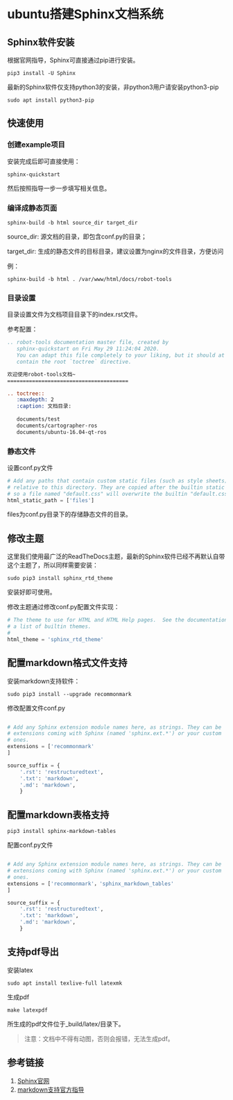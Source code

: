 # ubuntu搭建Sphinx文档系统

## Sphinx软件安装

根据官网指导，Sphinx可直接通过pip进行安装。

`pip3 install -U Sphinx`

最新的Sphinx软件仅支持python3的安装，非python3用户请安装python3-pip

`sudo apt install python3-pip`





## 快速使用

### 创建example项目

安装完成后即可直接使用：

`sphinx-quickstart`

然后按照指导一步一步填写相关信息。

### 编译成静态页面

`sphinx-build -b html source_dir target_dir`

source_dir: 源文档的目录，即包含conf.py的目录；

target_dir: 生成的静态文件的目标目录，建议设置为nginx的文件目录，方便访问

例：

`sphinx-build -b html . /var/www/html/docs/robot-tools`

### 目录设置

目录设置文件为文档项目目录下的index.rst文件。

参考配置：

```rst
.. robot-tools documentation master file, created by
   sphinx-quickstart on Fri May 29 11:24:04 2020.
   You can adapt this file completely to your liking, but it should at least
   contain the root `toctree` directive.

欢迎使用robot-tools文档~
=======================================

.. toctree::
   :maxdepth: 2
   :caption: 文档目录:
   
   documents/test
   documents/cartographer-ros
   documents/ubuntu-16.04-qt-ros

```

### 静态文件

设置conf.py文件

```python
# Add any paths that contain custom static files (such as style sheets) here,
# relative to this directory. They are copied after the builtin static files,
# so a file named "default.css" will overwrite the builtin "default.css".
html_static_path = ['files']
```

files为conf.py目录下的存储静态文件的目录。

## 修改主题

这里我们使用最广泛的ReadTheDocs主题，最新的Sphinx软件已经不再默认自带这个主题了，所以同样需要安装：

`sudo pip3 install sphinx_rtd_theme`

安装好即可使用。



修改主题通过修改conf.py配置文件实现：

```python
# The theme to use for HTML and HTML Help pages.  See the documentation for
# a list of builtin themes.
#
html_theme = 'sphinx_rtd_theme'
```



## 配置markdown格式文件支持

安装markdown支持软件：

`sudo pip3 install --upgrade recommonmark`

修改配置文件conf.py

```python

# Add any Sphinx extension module names here, as strings. They can be
# extensions coming with Sphinx (named 'sphinx.ext.*') or your custom
# ones.
extensions = ['recommonmark'
]

source_suffix = {
    '.rst': 'restructuredtext',
    '.txt': 'markdown',
    '.md': 'markdown',
    }

```

## 配置markdown表格支持

```
pip3 install sphinx-markdown-tables
```

配置conf.py文件

```python

# Add any Sphinx extension module names here, as strings. They can be
# extensions coming with Sphinx (named 'sphinx.ext.*') or your custom
# ones.
extensions = ['recommonmark'，'sphinx_markdown_tables'
]

source_suffix = {
    '.rst': 'restructuredtext',
    '.txt': 'markdown',
    '.md': 'markdown',
    }


```



## 支持pdf导出

安装latex

`sudo apt install texlive-full latexmk`

生成pdf

`make latexpdf`

所生成的pdf文件位于_build/latex/目录下。

> 注意：文档中不得有动图，否则会报错，无法生成pdf。
>



## 参考链接

1. [Sphinx官网](https://www.sphinx-doc.org/en/master/index.html)
2. [markdown支持官方指导](https://www.sphinx-doc.org/en/master/usage/markdown.html)

